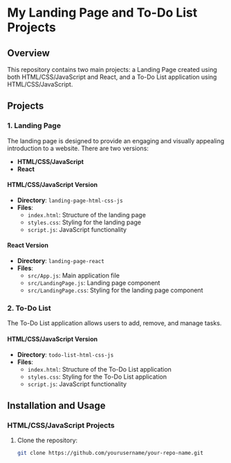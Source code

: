 # My Landing Page and To-Do List Projects

## Overview
This repository contains two main projects: a Landing Page created using both HTML/CSS/JavaScript and React, and a To-Do List application using HTML/CSS/JavaScript.

## Projects

### 1. Landing Page
The landing page is designed to provide an engaging and visually appealing introduction to a website. There are two versions:
- **HTML/CSS/JavaScript**
- **React**

#### HTML/CSS/JavaScript Version
- **Directory**: `landing-page-html-css-js`
- **Files**:
  - `index.html`: Structure of the landing page
  - `styles.css`: Styling for the landing page
  - `script.js`: JavaScript functionality

#### React Version
- **Directory**: `landing-page-react`
- **Files**:
  - `src/App.js`: Main application file
  - `src/LandingPage.js`: Landing page component
  - `src/LandingPage.css`: Styling for the landing page component

### 2. To-Do List
The To-Do List application allows users to add, remove, and manage tasks.

#### HTML/CSS/JavaScript Version
- **Directory**: `todo-list-html-css-js`
- **Files**:
  - `index.html`: Structure of the To-Do List application
  - `styles.css`: Styling for the To-Do List application
  - `script.js`: JavaScript functionality

## Installation and Usage

### HTML/CSS/JavaScript Projects
1. Clone the repository:
   ```bash
   git clone https://github.com/yourusername/your-repo-name.git
